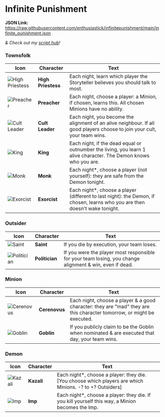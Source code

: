 # Infinite Punishment

**JSON Link:** https://raw.githubusercontent.com/enthusiastick/infinitepunishment/main/infinite_punishment.json

*& Check out my [script hub](https://botc.eben.games/ "Blood on the Clocktower scripts by eben")!*

### Townsfolk

Icon | Character | Text
--- | --- | ---
![High Priestess](https://wiki.bloodontheclocktower.com/images/6/63/Icon_highpriestess.png) | **High Priestess** | Each night, learn which player the Storyteller believes you should talk to most.
![Preacher](https://wiki.bloodontheclocktower.com/images/8/82/Icon_preacher.png) | **Preacher** | Each night, choose a player: a Minion, if chosen, learns this. All chosen Minions have no ability.
![Cult Leader](https://wiki.bloodontheclocktower.com/images/6/6c/Icon_cultleader.png) | **Cult Leader** | Each night, you become the alignment of an alive neighbour. If all good players choose to join your cult, your team wins.
![King](https://wiki.bloodontheclocktower.com/images/d/dc/Icon_king.png) | **King** | Each night, if the dead equal or outnumber the living, you learn 1 alive character. The Demon knows who you are.
![Monk](https://wiki.bloodontheclocktower.com/images/7/7c/Icon_monk.png) | **Monk** | Each night\*, choose a player (not yourself): they are safe from the Demon tonight.
![Exorcist](https://wiki.bloodontheclocktower.com/images/c/c2/Icon_exorcist.png) | **Exorcist** | Each night\*, choose a player (different to last night): the Demon, if chosen, learns who you are then doesn't wake tonight.

### Outsider

Icon | Character | Text
--- | --- | ---
![Saint](https://wiki.bloodontheclocktower.com/images/c/c9/Icon_saint.png) | **Saint** | If you die by execution, your team loses.
![Politician](https://wiki.bloodontheclocktower.com/images/a/a3/Icon_politician.png) | **Politician** | If you were the player most responsible for your team losing, you change alignment & win, even if dead.

### Minion

Icon | Character | Text
--- | --- | ---
![Cerenovus](https://wiki.bloodontheclocktower.com/images/4/45/Icon_cerenovus.png) | **Cerenovus** | Each night, choose a player & a good character: they are \"mad\" they are this character tomorrow, or might be executed.
![Goblin](https://wiki.bloodontheclocktower.com/images/e/e2/Icon_goblin.png) | **Goblin** | If you publicly claim to be the Goblin when nominated & are executed that day, your team wins.

### Demon

Icon | Character | Text
--- | --- | ---
![Kazali](https://wiki.bloodontheclocktower.com/images/3/3c/Icon_kazali.png) | **Kazali** | Each night\*, choose a player: they die. [You choose which players are which Minions. -? to +? Outsiders]
![Imp](https://wiki.bloodontheclocktower.com/images/5/5c/Icon_imp.png) | **Imp** | Each night\*, choose a player: they die. If you kill yourself this way, a Minion becomes the Imp.
